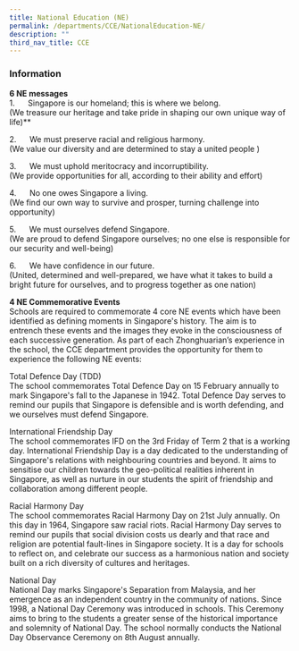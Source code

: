 ```yaml
---
title: National Education (NE)
permalink: /departments/CCE/NationalEducation-NE/
description: ""
third_nav_title: CCE
---
```

### **Information**
**6 NE messages**
<br>1.&nbsp;&nbsp;&nbsp;&nbsp;&nbsp;&nbsp;Singapore is our homeland; this is where we belong.  
(We treasure our heritage and take pride in shaping our own unique way of life)**

2.&nbsp;&nbsp;&nbsp;&nbsp;&nbsp;&nbsp;We must preserve racial and religious harmony.  
(We value our diversity and are determined to stay a united people&nbsp;)

3.&nbsp;&nbsp;&nbsp;&nbsp;&nbsp;&nbsp;We must uphold meritocracy and incorruptibility.  
(We provide opportunities for all, according to their ability and effort)

4.&nbsp;&nbsp;&nbsp;&nbsp;&nbsp;&nbsp;No one owes Singapore a living.  
(We find our own way to survive and prosper, turning challenge into opportunity)

5.&nbsp;&nbsp;&nbsp;&nbsp;&nbsp;&nbsp;We must ourselves defend Singapore.  
(We are proud to defend Singapore ourselves; no one else is responsible for our security and well-being)

6.&nbsp;&nbsp;&nbsp;&nbsp;&nbsp;&nbsp;We have confidence in our future.  
(United, determined and well-prepared, we have what it takes to build a bright future for ourselves, and to progress together as one nation)


**4 NE Commemorative Events**
<br>Schools are required to commemorate 4 core NE events which have been identified as defining moments in Singapore's history. The aim is to entrench these events and the images they evoke in the consciousness of each successive generation. As part of each Zhonghuarian’s experience in the school, the CCE department provides the opportunity for them to experience the following NE events:

Total Defence Day (TDD)  
The school commemorates Total Defence Day on&nbsp;15 February&nbsp;annually to mark Singapore's fall to the Japanese in 1942. Total Defence Day serves to remind our pupils that Singapore is defensible and is worth defending, and we ourselves must defend Singapore.    

International Friendship Day  
The school commemorates IFD on the 3rd&nbsp;Friday&nbsp;of Term 2 that is a working day. International Friendship Day is a day dedicated to the understanding of Singapore's relations with neighbouring countries and beyond. It aims to sensitise our children towards the geo-political realities inherent in Singapore, as well as nurture in our students the spirit of friendship and collaboration among different people.  
  
Racial Harmony Day  
The school commemorates Racial Harmony Day on&nbsp;21st July annually. On this day in 1964, Singapore saw racial riots. Racial Harmony Day serves to remind our pupils that social division costs us dearly and that race and religion are potential fault-lines in Singapore society. It is a day for schools to reflect on, and celebrate our success as a harmonious nation and society built on a rich diversity of cultures and heritages.  
  
National Day  
National Day marks Singapore's Separation from Malaysia, and her emergence as an independent country in the community of nations. Since 1998, a National Day Ceremony was introduced in schools. This Ceremony aims to bring to the students a greater sense of the historical importance and solemnity of National Day. The school normally conducts the National Day Observance Ceremony on&nbsp;8th August&nbsp;annually.